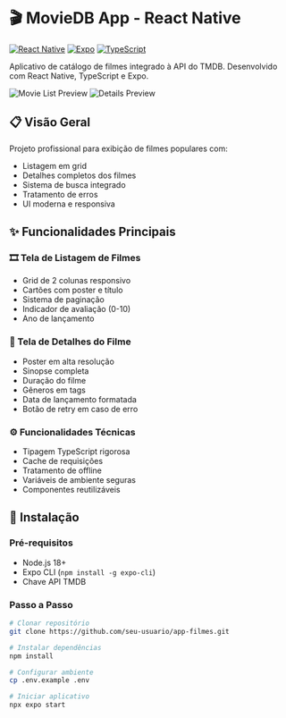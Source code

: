 # 🎬 MovieDB App - React Native

[![React Native](https://img.shields.io/badge/React%20Native-0.72-blue)](https://reactnative.dev/)
[![Expo](https://img.shields.io/badge/Expo-49.0-orange)](https://expo.dev/)
[![TypeScript](https://img.shields.io/badge/TypeScript-5.0-blue)](https://www.typescriptlang.org/)

Aplicativo de catálogo de filmes integrado à API do TMDB. Desenvolvido com React Native, TypeScript e Expo.

![Movie List Preview](screenshots/list.png) ![Details Preview](screenshots/details.png)

## 📋 Visão Geral

Projeto profissional para exibição de filmes populares com:
- Listagem em grid
- Detalhes completos dos filmes
- Sistema de busca integrado
- Tratamento de erros
- UI moderna e responsiva

## ✨ Funcionalidades Principais

### 🎞️ Tela de Listagem de Filmes
- Grid de 2 colunas responsivo
- Cartões com poster e título
- Sistema de paginação
- Indicador de avaliação (0-10)
- Ano de lançamento

### 🎥 Tela de Detalhes do Filme
- Poster em alta resolução
- Sinopse completa
- Duração do filme
- Gêneros em tags
- Data de lançamento formatada
- Botão de retry em caso de erro

### ⚙️ Funcionalidades Técnicas
- Tipagem TypeScript rigorosa
- Cache de requisições
- Tratamento de offline
- Variáveis de ambiente seguras
- Componentes reutilizáveis

## 🚀 Instalação

### Pré-requisitos
- Node.js 18+
- Expo CLI (`npm install -g expo-cli`)
- Chave API TMDB

### Passo a Passo
```bash
# Clonar repositório
git clone https://github.com/seu-usuario/app-filmes.git

# Instalar dependências
npm install

# Configurar ambiente
cp .env.example .env

# Iniciar aplicativo
npx expo start
